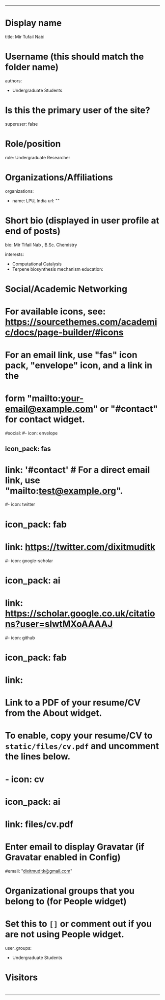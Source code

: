 
---
# Display name
title: Mir Tufail Nabi 

# Username (this should match the folder name)
authors:
- Undergraduate Students

# Is this the primary user of the site?
superuser: false

# Role/position
role: Undergraduate Researcher
# Organizations/Affiliations
organizations: 
- name: LPU, India
  url: ""

# Short bio (displayed in user profile at end of posts)
bio: Mir Tifail Nab , B.Sc. Chemistry

interests:
- Computational Catalysis
- Terpene biosynthesis mechanism
education:
  
# Social/Academic Networking
# For available icons, see: https://sourcethemes.com/academic/docs/page-builder/#icons
#   For an email link, use "fas" icon pack, "envelope" icon, and a link in the
#   form "mailto:your-email@example.com" or "#contact" for contact widget.
#social:
#- icon: envelope
##  icon_pack: fas
#  link: '#contact'  # For a direct email link, use "mailto:test@example.org".
#- icon: twitter
#  icon_pack: fab
#  link: https://twitter.com/dixitmuditk
#- icon: google-scholar
#  icon_pack: ai
#  link: https://scholar.google.co.uk/citations?user=sIwtMXoAAAAJ
#- icon: github
#  icon_pack: fab
#  link: 
# Link to a PDF of your resume/CV from the About widget.
# To enable, copy your resume/CV to `static/files/cv.pdf` and uncomment the lines below.
# - icon: cv
#   icon_pack: ai
#   link: files/cv.pdf

# Enter email to display Gravatar (if Gravatar enabled in Config)
#email: "dixitmuditk@gmail.com"

# Organizational groups that you belong to (for People widget)
#   Set this to `[]` or comment out if you are not using People widget.
user_groups:
- Undergraduate Students


# Visitors

#
---

